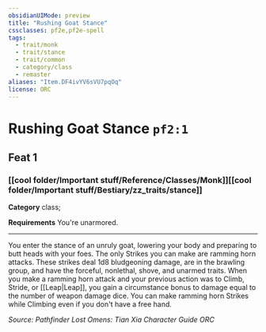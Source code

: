 ```yaml
---
obsidianUIMode: preview
title: "Rushing Goat Stance"
cssclasses: pf2e,pf2e-spell
tags:
  - trait/monk
  - trait/stance
  - trait/common
  - category/class
  - remaster
aliases: "Item.DF4ivYV6sVU7pqOq"
license: ORC
---
```

# Rushing Goat Stance `pf2:1`
## Feat 1
### [[cool folder/Important stuff/Reference/Classes/Monk]][[cool folder/Important stuff/Bestiary/zz_traits/stance]]

**Category** class; 




**Requirements** You're unarmored.

* * *

You enter the stance of an unruly goat, lowering your body and preparing to butt heads with your foes. The only Strikes you can make are ramming horn attacks. These strikes deal 1d8 bludgeoning damage, are in the brawling group, and have the forceful, nonlethal, shove, and unarmed traits. When you make a ramming horn attack and your previous action was to Climb, Stride, or [[Leap|Leap]], you gain a circumstance bonus to damage equal to the number of weapon damage dice. You can make ramming horn Strikes while Climbing even if you don't have a free hand.

*Source: Pathfinder Lost Omens: Tian Xia Character Guide*
*ORC*